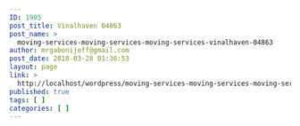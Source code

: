 ```yaml
---
ID: 1905
post_title: Vinalhaven 04863
post_name: >
  moving-services-moving-services-moving-services-vinalhaven-04863
author: mrgabonijeff@gmail.com
post_date: 2018-03-28 01:36:53
layout: page
link: >
  http://localhost/wordpress/moving-services-moving-services-moving-services-vinalhaven-04863/
published: true
tags: [ ]
categories: [ ]
---
```

